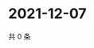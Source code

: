 # 2021-12-07

共 0 条

<!-- BEGIN WEIBO -->
<!-- 最后更新时间 Tue Dec 07 2021 06:00:41 GMT+0800 (China Standard Time) -->

<!-- END WEIBO -->

